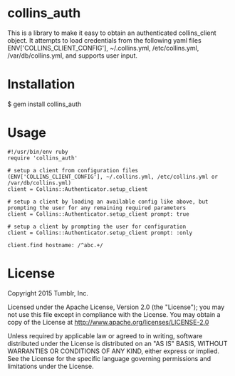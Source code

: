 collins_auth
============

This is a library to make it easy to obtain an authenticated collins_client object. 
It attempts to load credentials from the following yaml files ENV['COLLINS_CLIENT_CONFIG'], ~/.collins.yml, /etc/collins.yml, /var/db/collins.yml, and supports user input.

Installation
============

$ gem install collins_auth

Usage
=====

    #!/usr/bin/env ruby
    require 'collins_auth'

    # setup a client from configuration files (ENV['COLLINS_CLIENT_CONFIG'], ~/.collins.yml, /etc/collins.yml or /var/db/collins.yml)
    client = Collins::Authenticator.setup_client

    # setup a client by loading an available config like above, but prompting the user for any remaining required parameters
    client = Collins::Authenticator.setup_client prompt: true

    # setup a client by prompting the user for configuration
    client = Collins::Authenticator.setup_client prompt: :only
    
    client.find hostname: /^abc.+/

License
============

Copyright 2015 Tumblr, Inc.

Licensed under the Apache License, Version 2.0 (the "License");
you may not use this file except in compliance with the License.
You may obtain a copy of the License at http://www.apache.org/licenses/LICENSE-2.0

Unless required by applicable law or agreed to in writing, software
distributed under the License is distributed on an "AS IS" BASIS,
WITHOUT WARRANTIES OR CONDITIONS OF ANY KIND, either express or implied.
See the License for the specific language governing permissions and
limitations under the License.
